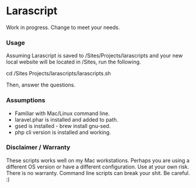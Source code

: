 # Larascript

Work in progress. Change to meet your needs.


### Usage

Assuming Larascript is saved to /Sites/Projects/larascripts and your new local website will be located in /Sites, run the following.

cd /Sites
Projects/larascripts/larascripts.sh

Then, answer the questions.


### Assumptions

- Familiar with Mac/Linux command line.
- laravel.phar is installed and added to path.
- gsed is installed - brew install gnu-sed.
- php cli version is installed and working.


### Disclaimer / Warranty

These scripts works well on my Mac workstations. Perhaps you are using a different OS version or have a different configuration. Use at your own risk. There is no warranty. Command line scripts can break your shit. Be careful. :)
